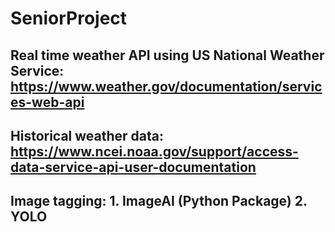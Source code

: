 # SeniorProject

## Real time weather API using US National Weather Service: https://www.weather.gov/documentation/services-web-api


## Historical weather data: https://www.ncei.noaa.gov/support/access-data-service-api-user-documentation

## Image tagging: 1. ImageAI (Python Package) 2. YOLO
